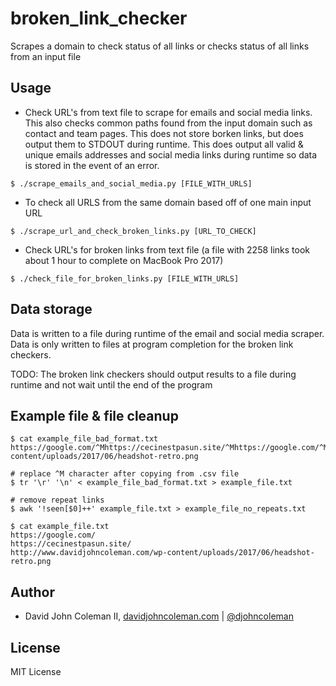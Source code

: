 # broken_link_checker

Scrapes a domain to check status of all links or checks status of all links from
an input file

## Usage

* Check URL's from text file to scrape for emails and social media links. This also
  checks common paths found from the input domain such as contact and team pages. This
  does not store borken links, but does output them to STDOUT during runtime. This
  does output all valid & unique emails addresses and social media links during runtime
  so data is stored in the event of an error.

```
$ ./scrape_emails_and_social_media.py [FILE_WITH_URLS]
```

* To check all URLS from the same domain based off of one main input URL

```
$ ./scrape_url_and_check_broken_links.py [URL_TO_CHECK]
```

* Check URL's for broken links from text file (a file with 2258 links took about 1 hour to
  complete on MacBook Pro 2017)

```
$ ./check_file_for_broken_links.py [FILE_WITH_URLS]
```

## Data storage

Data is written to a file during runtime of the email and social media scraper.  Data is only
written to files at program completion for the broken link checkers.

TODO: The broken link checkers should output results to a file during runtime and not wait until
the end of the program

## Example file & file cleanup

```
$ cat example_file_bad_format.txt
https://google.com/^Mhttps://cecinestpasun.site/^Mhttps://google.com/^Mhttp://www.davidjohncoleman.com/wp-content/uploads/2017/06/headshot-retro.png

# replace ^M character after copying from .csv file
$ tr '\r' '\n' < example_file_bad_format.txt > example_file.txt

# remove repeat links
$ awk '!seen[$0]++' example_file.txt > example_file_no_repeats.txt

$ cat example_file.txt
https://google.com/
https://cecinestpasun.site/
http://www.davidjohncoleman.com/wp-content/uploads/2017/06/headshot-retro.png
```

## Author

* David John Coleman II, [davidjohncoleman.com](http://www.davidjohncoleman.com/)
| [@djohncoleman](https://twitter.com/djohncoleman)

## License

MIT License
